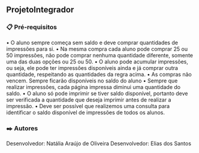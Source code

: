 ## ProjetoIntegrador
### 📋 Pré-requisitos
• O aluno sempre começa sem saldo e deve comprar quantidades de impressões para si.
• Na  mesma  compra  cada  aluno  pode  comprar  25  ou  50  impressões,  não  pode comprar nenhuma quantidade diferente, somente uma das duas opções ou 25 ou 50.
• O aluno pode acumular impressões, ou seja, ele pode ter impressões disponíveis ainda e já comprar outra quantidade, respeitando as quantidades da regra acima.
• As compras não vencem. Sempre ficarão disponíveis no saldo do aluno
• Sempre que realizar impressões, cada página impressa diminui uma quantidade do saldo.
• O aluno só pode imprimir se tiver saldo disponível, portanto deve ser verificada a quantidade que deseja imprimir antes de realizar a impressão.
• Deve ser possível que realizemos uma consulta para identificar o saldo disponível de impressões de todos os alunos.
### ✒️ Autores
Desenvolvedor: Natália Araújo de Oliveira 
Desenvolvedor: Elias dos Santos
